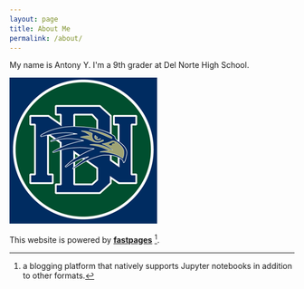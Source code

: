```yaml
---
layout: page
title: About Me
permalink: /about/
---
```

My name is Antony Y. I'm a 9th grader at Del Norte High School.

<img src="DNHSlogo.png" />

This website is powered by **[fastpages](https://github.com/fastai/fastpages)** [^1].



[^1]:a blogging platform that natively supports Jupyter notebooks in addition to other formats.
